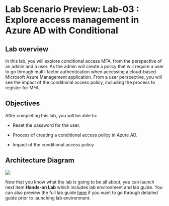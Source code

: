 # Lab Scenario Preview: Lab-03 : Explore access management in Azure AD with Conditional

## Lab overview

In this lab, you will explore conditional access MFA, from the perspective of an admin and a user. As the admin will create a policy that will require a user to go through multi-factor authentication when accessing a cloud-based Microsoft Azure Management application. From a user perspective, you will see the impact of the conditional access policy, including the process to register for MFA.


## Objectives

After completing this lab, you will be able to:

- Reset the password for the user.

- Process of creating a conditional access policy in Azure AD.

- Impact of the conditional access policy

## Architecture Diagram

![](../images/.png)

Now that you know what the lab is going to be all about, you can launch next item **Hands-on Lab** which includes lab environment and lab guide. You can also preview the full lab guide [here](https://experience.cloudlabs.ai/#/labguidepreview/fcb8bece-08ef-48f6-bf70-e41aa00227e2) if you want to go through detailed guide prior to launching lab environment.  
